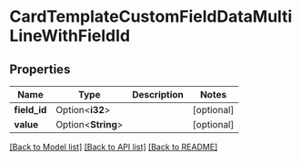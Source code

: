 # CardTemplateCustomFieldDataMultiLineWithFieldId

## Properties

Name | Type | Description | Notes
------------ | ------------- | ------------- | -------------
**field_id** | Option<**i32**> |  | [optional]
**value** | Option<**String**> |  | [optional]

[[Back to Model list]](../README.md#documentation-for-models) [[Back to API list]](../README.md#documentation-for-api-endpoints) [[Back to README]](../README.md)


